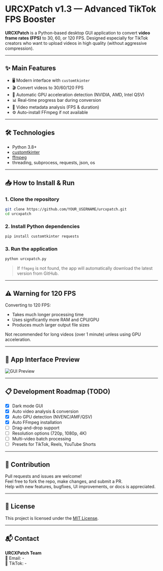 # URCXPatch v1.3 — Advanced TikTok FPS Booster

**URCXPatch** is a Python-based desktop GUI application to convert **video frame rates (FPS)** to 30, 60, or 120 FPS. Designed especially for TikTok creators who want to upload videos in high quality (without aggressive compression).

---

## ✨ Main Features

- 🖥️ Modern interface with `customtkinter`
- 🎬 Convert videos to 30/60/120 FPS
- 🚀 Automatic GPU acceleration detection (NVIDIA, AMD, Intel QSV)
- 📊 Real-time progress bar during conversion
- 📂 Video metadata analysis (FPS & duration)
- ⚙️ Auto-install FFmpeg if not available

---

## 🛠️ Technologies

- Python 3.8+
- [customtkinter](https://github.com/TomSchimansky/CustomTkinter)
- [ffmpeg](https://ffmpeg.org/)
- threading, subprocess, requests, json, os

---

## 📥 How to Install & Run

### 1. Clone the repository

```bash
git clone https://github.com/YOUR_USERNAME/urcxpatch.git
cd urcxpatch
```

### 2. Install Python dependencies

```bash
pip install customtkinter requests
```

### 3. Run the application

```bash
python urcxpatch.py
```

> If `ffmpeg` is not found, the app will automatically download the latest version from GitHub.

---

## ⚠️ Warning for 120 FPS

Converting to 120 FPS:
- Takes much longer processing time
- Uses significantly more RAM and CPU/GPU
- Produces much larger output file sizes

Not recommended for long videos (over 1 minute) unless using GPU acceleration.

---

## 📸 App Interface Preview

![GUI Preview](https://dummyimage.com/800x500/1a1a1a/ffffff&text=URCXPatch+GUI+Preview)

---

## 📋 Development Roadmap (TODO)

- [x] Dark mode GUI
- [x] Auto video analysis & conversion
- [x] Auto GPU detection (NVENC/AMF/QSV)
- [x] Auto FFmpeg installation
- [ ] Drag-and-drop support
- [ ] Resolution options (720p, 1080p, 4K)
- [ ] Multi-video batch processing
- [ ] Presets for TikTok, Reels, YouTube Shorts

---

## 🤝 Contribution

Pull requests and issues are welcome!  
Feel free to fork the repo, make changes, and submit a PR.  
Help with new features, bugfixes, UI improvements, or docs is appreciated.

---

## 📄 License

This project is licensed under the [MIT License](LICENSE).

---

## 📬 Contact

**URCXPatch Team**  
📧 Email: -  
📱 TikTok: -
